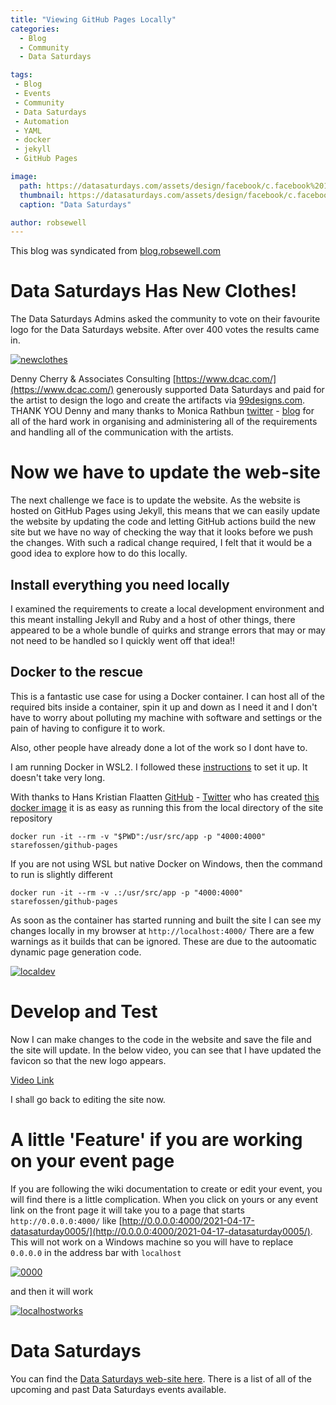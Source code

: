 ```yaml
---
title: "Viewing GitHub Pages Locally"
categories:
  - Blog
  - Community
  - Data Saturdays

tags:
 - Blog
 - Events
 - Community
 - Data Saturdays
 - Automation
 - YAML
 - docker
 - jekyll
 - GitHub Pages

image:
  path: https://datasaturdays.com/assets/design/facebook/c.facebook%201r.png
  thumbnail: https://datasaturdays.com/assets/design/facebook/c.facebook%201r.png
  caption: "Data Saturdays"

author: robsewell
---
```

This blog was syndicated from [blog.robsewell.com](https://blog.robsewell.com)
# Data Saturdays Has New Clothes!

The Data Saturdays Admins asked the community to vote on their favourite logo for the Data Saturdays website. After over 400 votes the results came in.

[![newclothes](https://blog.robsewell.com//assets/uploads/2021/newdatasaturdayclothes.jpg)](https://twitter.com/datasaturdays/status/1380152923498352644)

Denny Cherry & Associates Consulting [https://www.dcac.com/](https://www.dcac.com/) generously supported Data Saturdays and paid for the artist to design the logo and create the artifacts via [99designs.com](https://99designs.com). THANK YOU Denny and many thanks to Monica Rathbun [twitter](https://twitter.com/SQLEspresso) - [blog](https://sqlespresso.com/) for all of the hard work in organising and administering all of the requirements and handling all of the communication with the artists.

# Now we have to update the web-site

The next challenge we face is to update the website. As the website is hosted on GitHub Pages using Jekyll, this means that we can easily update the website by updating the code and letting GitHub actions build the new site but we have no way of checking the way that it looks before we push the changes. With such a radical change required, I felt that it would be a good idea to explore how to do this locally.

## Install everything you need locally

I examined the requirements to create a local development environment and this meant installing Jekyll and Ruby and a host of other things, there appeared to be a whole bundle of quirks and strange errors that may or may not need to be handled so I quickly went off that idea!!

## Docker to the rescue

This is a fantastic use case for using a Docker container. I can host all of the required bits inside a container, spin it up and down as I need it and I don't have to worry about polluting my machine with software and settings or the pain of having to configure it to work.

Also, other people have already done a lot of the work so I dont have to.

I am running Docker in WSL2. I followed these [instructions](https://code.visualstudio.com/blogs/2020/03/02/docker-in-wsl2) to set it up. It doesn't take very long.

With thanks to Hans Kristian Flaatten [GitHub](https://github.com/Starefossen) - [Twitter](https://twitter.com/Starefossen) who has created [this docker image](https://github.com/Starefossen/docker-github-pages) it is as easy as running this from the local directory of the site repository

````
docker run -it --rm -v "$PWD":/usr/src/app -p "4000:4000" starefossen/github-pages
````

If you are not using WSL but native Docker on Windows, then the command to run is slightly different

````
docker run -it --rm -v .:/usr/src/app -p "4000:4000" starefossen/github-pages
````

As soon as the container has started running and built the site I can see my changes locally in my browser at `http://localhost:4000/` There are a few warnings as it builds that can be ignored. These are due to the autoomatic dynamic page generation code.

[![localdev](https://blog.robsewell.com//assets/uploads/2021/localdev.jpg)](https://blog.robsewell.com//assets/uploads/2021/localdev.jpg)

# Develop and Test

Now I can make changes to the code in the website and save the file and the site will update. In the below video, you can see that I have updated the favicon so that the new logo appears.

[Video Link](https://blog.robsewell.com/assets/uploads/2021/livedevelop.mp4)

I shall go back to editing the site now.

# A little 'Feature' if you are working on your event page

If you are following the wiki documentation to create or edit your event, you will find there is a little complication. When you click on yours or any event link on the front page it will take you to a page that starts `http://0.0.0.0:4000/` like [http://0.0.0.0:4000/2021-04-17-datasaturday0005/](http://0.0.0.0:4000/2021-04-17-datasaturday0005/). This will not work on a Windows machine so you will have to replace `0.0.0.0` in the address bar with `localhost`

[![0000](https://blog.robsewell.com/assets/uploads/2021/0000.jpg)](https://blog.robsewell.com/assets/uploads/2021/0000.jpg)

and then it will work

[![localhostworks](https://blog.robsewell.com/assets/uploads/2021/localhostworks.jpg)](https://blog.robsewell.com/assets/uploads/2021/localhostworks.jpg)

# Data Saturdays

You can find the [Data Saturdays web-site here](https://datasaturdays.com). There is a list of all of the upcoming and past Data Saturdays events available.